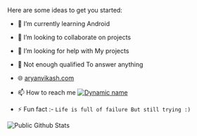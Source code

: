Here are some ideas to get you started:

- 🌱 I’m currently learning Android
- 👯 I’m looking to collaborate on projects
- 🤔 I’m looking for help with My projects
- 💬 Not enough qualified To answer anything
- 🌐 [aryanvikash.com](https://aryyanvikash.com)
- 📫 How to reach me [![Dynamic name](https://img.shields.io/badge/aryanvikash-30302f?style=flat&logo=telegram)](https://t.me/iggie)

- ⚡ Fun fact :- `Life is full of failure But still trying :)`

![Public Github Stats](https://github-readme-stats.vercel.app/api?username=gwenstephanie&show_icons=true&hide_border=false)
<!--stackedit_data:
eyJoaXN0b3J5IjpbLTEzMDA0MjMwMTRdfQ==
-->
